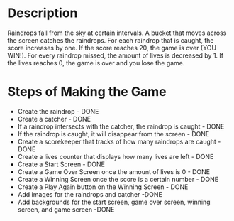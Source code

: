 Description
============
Raindrops fall from the sky at certain intervals. A bucket that moves across the screen catches the raindrops. For each raindrop that is caught, the score increases by one. If the score reaches 20, the game is over (YOU WIN!). For every raindrop missed, the amount of lives is decreased by 1. If the lives reaches 0, the game is over and you lose the game.

Steps of Making the Game
=========================
* Create the raindrop - DONE
* Create a catcher - DONE
* If a raindrop intersects with the catcher, the raindrop is caught - DONE
* If the raindrop is caught, it will disappear from the screen - DONE
* Create a scorekeeper that tracks of how many raindrops are caught - DONE
* Create a lives counter that displays how many lives are left - DONE
* Create a Start Screen - DONE
* Create a Game Over Screen once the amount of lives is 0 - DONE
* Create a Winning Screen once the score is a certain number - DONE
* Create a Play Again button on the Winning Screen - DONE
* Add images for the raindrops and catcher -DONE
* Add backgrounds for the start screen, game over screen, winning screen, and game screen -DONE
